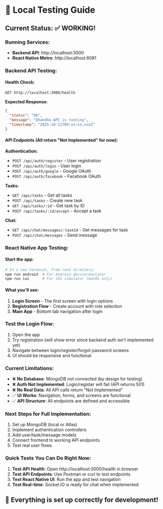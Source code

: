 # 🧪 Local Testing Guide

## Current Status: ✅ WORKING!

### Running Services:
- **Backend API**: http://localhost:3000
- **React Native Metro**: http://localhost:8081

### Backend API Testing:

#### Health Check:
```
GET http://localhost:3000/health
```
**Expected Response**: 
```json
{
  "status": "OK",
  "message": "Dhandha API is running",
  "timestamp": "2025-10-11T09:xx:xx.xxxZ"
}
```

#### API Endpoints (All return "Not Implemented" for now):

**Authentication:**
- `POST /api/auth/register` - User registration
- `POST /api/auth/login` - User login
- `POST /api/auth/google` - Google OAuth
- `POST /api/auth/facebook` - Facebook OAuth

**Tasks:**
- `GET /api/tasks` - Get all tasks
- `POST /api/tasks` - Create new task
- `GET /api/tasks/:id` - Get task by ID
- `POST /api/tasks/:id/accept` - Accept a task

**Chat:**
- `GET /api/chat/messages/:taskId` - Get messages for task
- `POST /api/chat/messages` - Send message

### React Native App Testing:

#### Start the app:
```bash
# In a new terminal, from root directory:
npm run android  # For Android device/emulator
npm run ios      # For iOS simulator (macOS only)
```

#### What you'll see:
1. **Login Screen** - The first screen with login options
2. **Registration Flow** - Create account with role selection
3. **Main App** - Bottom tab navigation after login

### Test the Login Flow:
1. Open the app
2. Try registration (will show error since backend auth isn't implemented yet)
3. Navigate between login/register/forgot password screens
4. UI should be responsive and functional

### Current Limitations:
- ❌ **No Database**: MongoDB not connected (by design for testing)
- ❌ **Auth Not Implemented**: Login/register will fail (API returns 501)
- ❌ **No Real Data**: All API calls return "Not Implemented"
- ✅ **UI Works**: Navigation, forms, and screens are functional
- ✅ **API Structure**: All endpoints are defined and accessible

### Next Steps for Full Implementation:
1. Set up MongoDB (local or Atlas)
2. Implement authentication controllers
3. Add user/task/message models
4. Connect frontend to working API endpoints
5. Test real user flows

### Quick Tests You Can Do Right Now:

1. **Test API Health**: Open http://localhost:3000/health in browser
2. **Test API Endpoints**: Use Postman or curl to test endpoints
3. **Test React Native UI**: Run the app and test navigation
4. **Test Real-time**: Socket.IO is ready for chat when implemented

## 🎯 Everything is set up correctly for development!